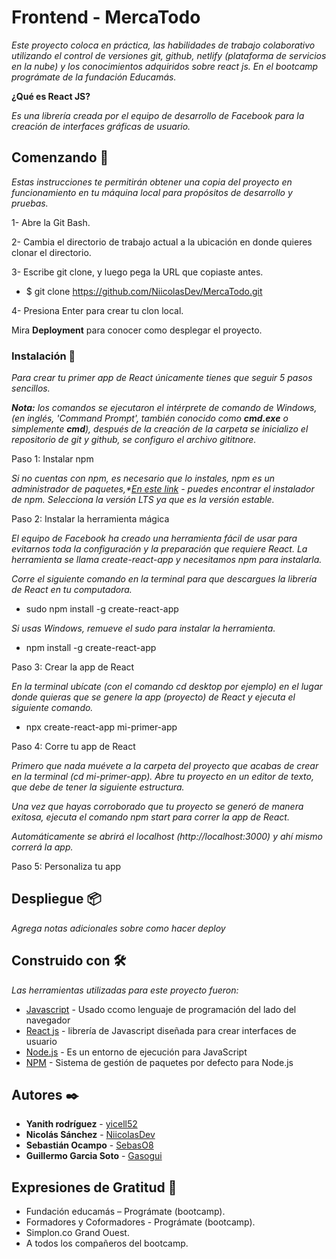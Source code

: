 # Frontend - MercaTodo

_Este proyecto coloca en práctica, las habilidades de trabajo colaborativo utilizando el control de versiones git, github, netlify (plataforma de servicios en la nube) y los conocimientos adquiridos sobre react js. En el bootcamp prográmate de la fundación Educamás._

**¿Qué es React JS?**

_Es una librería creada por el equipo de desarrollo de Facebook para la creación de interfaces gráficas de usuario._

## Comenzando 🚀

_Estas instrucciones te permitirán obtener una copia del proyecto en funcionamiento en tu máquina local para propósitos de desarrollo y pruebas._

1- Abre la Git Bash.

2- Cambia el directorio de trabajo actual a la ubicación en donde quieres clonar el directorio.

3- Escribe git clone, y luego pega la URL que copiaste antes.

- $ git clone https://github.com/NiicolasDev/MercaTodo.git

4- Presiona Enter para crear tu clon local.

Mira **Deployment** para conocer como desplegar el proyecto.

### Instalación 🔧

_Para crear tu primer app de React únicamente tienes que seguir 5 pasos sencillos._

_**Nota:** los comandos se ejecutaron el intérprete de comando de Windows, (en inglés, 'Command Prompt', también conocido como **cmd.exe** o simplemente **cmd**), después de la creación de la carpeta se inicializo el repositorio de git y github, se configuro el archivo gititnore._

Paso 1: Instalar npm

_Si no cuentas con npm, es necesario que lo instales, npm es un administrador de paquetes,\*[En este link](https://nodejs.org/es/) - puedes encontrar el instalador de npm. Selecciona la versión LTS ya que es la versión estable._

Paso 2: Instalar la herramienta mágica

_El equipo de Facebook ha creado una herramienta fácil de usar para evitarnos toda la configuración y la preparación que requiere React. La herramienta se llama create-react-app y necesitamos npm para instalarla._

_Corre el siguiente comando en la terminal para que descargues la librería de React en tu computadora._

- sudo npm install -g create-react-app

_Si usas Windows, remueve el sudo para instalar la herramienta._

- npm install -g create-react-app

Paso 3: Crear la app de React

_En la terminal ubícate (con el comando cd desktop por ejemplo) en el lugar donde quieras que se genere la app (proyecto) de React y ejecuta el siguiente comando._

- npx create-react-app mi-primer-app

Paso 4: Corre tu app de React

_Primero que nada muévete a la carpeta del proyecto que acabas de crear en la terminal (cd mi-primer-app). Abre tu proyecto en un editor de texto, que debe de tener la siguiente estructura._

_Una vez que hayas corroborado que tu proyecto se generó de manera exitosa, ejecuta el comando npm start para correr la app de React._

_Automáticamente se abrirá el localhost (http://localhost:3000) y ahí mismo correrá la app._

Paso 5: Personaliza tu app

## Despliegue 📦

_Agrega notas adicionales sobre como hacer deploy_

## Construido con 🛠️

_Las herramientas utilizadas para este proyecto fueron:_

- [Javascript](https://www.javascript.com/) - Usado ccomo lenguaje de programación del lado del navegador
- [React js](https://es.reactjs.org/) - librería de Javascript diseñada para crear interfaces de usuario
- [Node.js](https://nodejs.org/es/) - Es un entorno de ejecución para JavaScript
- [NPM](https://www.npmjs.com/) - Sistema de gestión de paquetes por defecto para Node.js

## Autores ✒️

- **Yanith rodríguez** - [yicell52](https://github.com/yicell52)
- **Nicolás Sánchez** - [NiicolasDev](https://github.com/NiicolasDev)
- **Sebastián Ocampo** - [SebasO8](https://github.com/SebasO8)
- **Guillermo Garcia Soto** - [Gasogui](https://github.com/Gasogui)

## Expresiones de Gratitud 🎁

- Fundación educamás – Prográmate (bootcamp).
- Formadores y Coformadores - Prográmate (bootcamp).
- Simplon.co Grand Ouest.
- A todos los compañeros del bootcamp.
